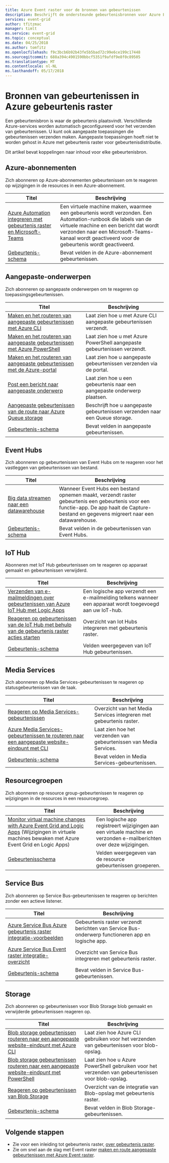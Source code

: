 ```yaml
---
title: Azure Event raster voor de bronnen van gebeurtenissen
description: Beschrijft de ondersteunde gebeurtenisbronnen voor Azure Event raster
services: event-grid
author: tfitzmac
manager: timlt
ms.service: event-grid
ms.topic: conceptual
ms.date: 04/25/2018
ms.author: tomfitz
ms.openlocfilehash: f9c3bcb6b92b43fe5b5bad72c99e6ce199c17448
ms.sourcegitcommit: 688a394c4901590bbcf5351f9afdf9e8f0c89505
ms.translationtype: MT
ms.contentlocale: nl-NL
ms.lasthandoff: 05/17/2018
---
```

# <a name="event-sources-in-azure-event-grid"></a>Bronnen van gebeurtenissen in Azure gebeurtenis raster

Een gebeurtenisbron is waar de gebeurtenis plaatsvindt. Verschillende Azure-services worden automatisch geconfigureerd voor het verzenden van gebeurtenissen. U kunt ook aangepaste toepassingen die gebeurtenissen verzenden maken. Aangepaste toepassingen hoeft niet te worden gehost in Azure met gebeurtenis raster voor gebeurtenisdistributie.

Dit artikel bevat koppelingen naar inhoud voor elke gebeurtenisbron.

## <a name="azure-subscriptions"></a>Azure-abonnementen

Zich abonneren op Azure-abonnementen gebeurtenissen om te reageren op wijzigingen in de resources in een Azure-abonnement.

|Titel |Beschrijving  |
|---------|---------|
| [Azure Automation integreren met gebeurtenis raster en Microsoft-Teams](ensure-tags-exists-on-new-virtual-machines.md) |Een virtuele machine maken, waarmee een gebeurtenis wordt verzonden. Een Automation-runbook die labels van de virtuele machine en een bericht dat wordt verzonden naar een Microsoft-Teams-kanaal wordt geactiveerd voor de gebeurtenis wordt geactiveerd. |
| [Gebeurtenis-schema](event-schema-subscriptions.md) | Bevat velden in de Azure-abonnement gebeurtenissen. |

## <a name="custom-topics"></a>Aangepaste-onderwerpen

Zich abonneren op aangepaste onderwerpen om te reageren op toepassingsgebeurtenissen.

|Titel  |Beschrijving  |
|---------|---------|
| [Maken en het routeren van aangepaste gebeurtenissen met Azure CLI](custom-event-quickstart.md) | Laat zien hoe u met Azure CLI aangepaste gebeurtenissen verzendt. |
| [Maken en het routeren van aangepaste gebeurtenissen met Azure PowerShell](custom-event-quickstart-powershell.md) | Laat zien hoe u met Azure PowerShell aangepaste gebeurtenissen verzendt. |
| [Maken en het routeren van aangepaste gebeurtenissen met de Azure-portal](custom-event-quickstart-portal.md) | Laat zien hoe u aangepaste gebeurtenissen verzenden via de portal. |
| [Post een bericht naar aangepaste onderwerp](post-to-custom-topic.md) | Laat zien hoe u een gebeurtenis naar een aangepaste onderwerp plaatsen. |
| [Aangepaste gebeurtenissen van de route naar Azure Queue storage](custom-event-to-queue-storage.md) | Beschrijft hoe u aangepaste gebeurtenissen verzenden naar een Queue storage. |
| [Gebeurtenis-schema](event-schema.md) | Bevat velden in aangepaste gebeurtenissen. |

## <a name="event-hubs"></a>Event Hubs

Zich abonneren op gebeurtenissen van Event Hubs om te reageren voor het vastleggen van gebeurtenissen van bestand.

|Titel  |Beschrijving  |
|---------|---------|
| [Big data streamen naar een datawarehouse](event-grid-event-hubs-integration.md) | Wanneer Event Hubs een bestand opnemen maakt, verzendt raster gebeurtenis een gebeurtenis voor een functie-app. De app haalt de Capture-bestand en gegevens migreert naar een datawarehouse. |
| [Gebeurtenis-schema](event-schema-event-hubs.md) | Bevat velden in de gebeurtenissen van Event Hubs. |

## <a name="iot-hub"></a>IoT Hub

Abonneren met IoT Hub gebeurtenissen om te reageren op apparaat gemaakt en gebeurtenissen verwijderd.

|Titel  |Beschrijving  |
|---------|---------|
| [Verzenden van e-mailmeldingen over gebeurtenissen van Azure IoT Hub met Logic Apps](publish-iot-hub-events-to-logic-apps.md) | Een logische app verzendt een e-mailmelding telkens wanneer een apparaat wordt toegevoegd aan uw IoT-hub. |
| [Reageren op gebeurtenissen van de IoT Hub met behulp van de gebeurtenis raster acties starten](../iot-hub/iot-hub-event-grid.md) | Overzicht van Iot Hubs integreren met gebeurtenis raster. |
| [Gebeurtenis-schema](event-schema-iot-hub.md) | Velden weergegeven van IoT Hub gebeurtenissen. |

## <a name="media-services"></a>Media Services

Zich abonneren op Media Services-gebeurtenissen te reageren op statusgebeurtenissen van de taak.

|Titel  |Beschrijving  |
|---------|---------|
| [Reageren op Media Services-gebeurtenissen](../media-services/latest/reacting-to-media-services-events.md) | Overzicht van het Media Services integreren met gebeurtenis raster. |
| [Azure Media Services-gebeurtenissen te routeren naar een aangepaste website-eindpunt met CLI](../media-services/latest/job-state-events-cli-how-to.md?toc=%2fazure%2fevent-grid%2ftoc.json) | Laat zien hoe het verzenden van gebeurtenissen van Media Services. |
| [Gebeurtenis-schema](../media-services/latest/media-services-event-schemas.md?toc=%2fazure%2fevent-grid%2ftoc.json) | Bevat velden in Media Services-gebeurtenissen. |

## <a name="resource-groups"></a>Resourcegroepen

Zich abonneren op resource group-gebeurtenissen te reageren op wijzigingen in de resources in een resourcegroep.

|Titel  |Beschrijving  |
|---------|---------|
| [Monitor virtual machine changes with Azure Event Grid and Logic Apps](monitor-virtual-machine-changes-event-grid-logic-app.md) (Wijzigingen in virtuele machines bewaken met Azure Event Grid en Logic Apps) | Een logische app registreert wijzigingen aan een virtuele machine en verzonden e-mailberichten over deze wijzigingen. |
| [Gebeurtenisschema](event-schema-resource-groups.md) | Velden weergegeven van de resource gebeurtenissen groeperen. |

## <a name="service-bus"></a>Service Bus

Zich abonneren op Service Bus-gebeurtenissen te reageren op berichten zonder een actieve listener.

|Titel  |Beschrijving  |
|---------|---------|
| [Azure Service Bus Azure gebeurtenis raster integratie-voorbeelden](../service-bus-messaging/service-bus-to-event-grid-integration-example.md?toc=%2fazure%2fevent-grid%2ftoc.json) | Gebeurtenis raster verzendt berichten van Service Bus-onderwerp functioneren app en logische app. |
| [Azure Service Bus Event raster integratie-overzicht](../service-bus-messaging/service-bus-to-event-grid-integration-concept.md) | Overzicht van Service Bus integreren met gebeurtenis raster. |
| [Gebeurtenis-schema](event-schema-service-bus.md) | Bevat velden in Service Bus-gebeurtenissen. |

## <a name="storage"></a>Storage

Zich abonneren op gebeurtenissen voor Blob Storage blob gemaakt en verwijderde gebeurtenissen reageren op.

|Titel  |Beschrijving  |
|---------|---------|
| [Blob storage gebeurtenissen routeren naar een aangepaste website-eindpunt met Azure CLI](../storage/blobs/storage-blob-event-quickstart.md?toc=%2fazure%2fevent-grid%2ftoc.json) | Laat zien hoe Azure CLI gebruiken voor het verzenden van gebeurtenissen voor blob-opslag. |
| [Blob storage gebeurtenissen routeren naar een aangepaste website-eindpunt met PowerShell](../storage/blobs/storage-blob-event-quickstart-powershell.md?toc=%2fazure%2fevent-grid%2ftoc.json) | Laat zien hoe u Azure PowerShell gebruiken voor het verzenden van gebeurtenissen voor blob-opslag. |
| [Reageren op gebeurtenissen van Blob Storage](../storage/blobs/storage-blob-event-overview.md) | Overzicht van de integratie van Blob-opslag met gebeurtenis raster. |
| [Gebeurtenis-schema](event-schema-blob-storage.md) | Bevat velden in Blob Storage-gebeurtenissen. |

## <a name="next-steps"></a>Volgende stappen

* Zie voor een inleiding tot gebeurtenis raster, [over gebeurtenis raster](overview.md).
* Zie om snel aan de slag met Event raster [maken en route aangepaste gebeurtenissen met Azure Event raster](custom-event-quickstart.md).
